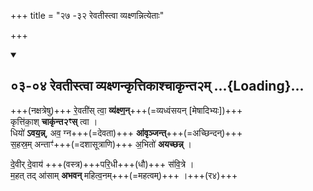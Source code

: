 +++
title = "२७ -३२ रेवतीस्त्वा व्यक्ष्णन्नित्येताः"

+++

<div class="js_include" includetitle="false" newlevelforh1="2" unfilled url="/vedAH_yajuH/taittirIyam/sUtram/ApastambaH/gRhyam/ekAgnikANDam/vishvAsa-prastutiH/2_02/03-04_revatIstvA_vyaxNankRttikAshchAkRnta2m.md">
<details open><summary><h2>०३-०४ रेवतीस्त्वा व्यक्ष्णन्कृत्तिकाश्चाकृन्त२म् ...{Loading}...</h2></summary>

+++(नक्षत्रेषु)+++ रे॒वती॑स् त्वा॒ **व्य॑क्ष्ण॒न्**+++(=व्यध्वंसयन् [मेषादिभ्यः])+++  
कृत्ति॑का॒श् **चाकृ॑न्त२ꣳस्** त्वा ।  
धियो॑ **ऽवय॒न्न्**, अव॒ ग्न+++(=देवता)+++ **आ॑वृञ्जन्त्**+++(=अच्छिन्दन्)+++  
स॒हस्र॒म् अन्ताꣳ॑+++(=दशासूत्राणि)+++ अ॒भितो॑ **अयच्छन्न्** ।  


दे॒वीर् दे॒वाय॑ +++(वस्त्र)+++परि॒धी+++(धौ)+++ स॑वि॒त्रे ।  
म॒हत् तद् आ॑साम् **अभवन्** महित्व॒नम्+++(=महत्वम्)+++ ।+++(र४)+++  

</details>
</div>
